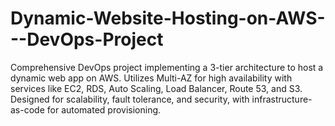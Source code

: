# Dynamic-Website-Hosting-on-AWS---DevOps-Project
Comprehensive DevOps project implementing a 3-tier architecture to host a dynamic web app on AWS. Utilizes Multi-AZ for high availability with services like EC2, RDS, Auto Scaling, Load Balancer, Route 53, and S3. Designed for scalability, fault tolerance, and security, with infrastructure-as-code for automated provisioning.
